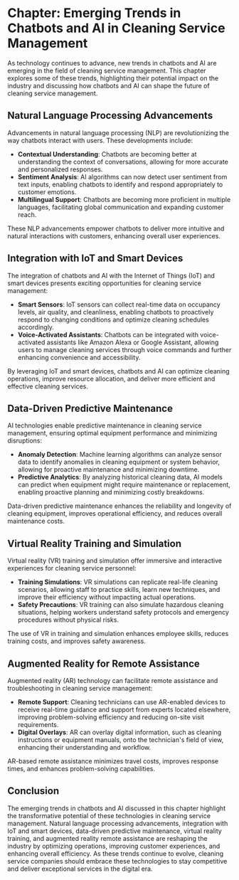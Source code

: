 Chapter: Emerging Trends in Chatbots and AI in Cleaning Service Management
==========================================================================

As technology continues to advance, new trends in chatbots and AI are emerging in the field of cleaning service management. This chapter explores some of these trends, highlighting their potential impact on the industry and discussing how chatbots and AI can shape the future of cleaning service management.

Natural Language Processing Advancements
----------------------------------------

Advancements in natural language processing (NLP) are revolutionizing the way chatbots interact with users. These developments include:

* **Contextual Understanding**: Chatbots are becoming better at understanding the context of conversations, allowing for more accurate and personalized responses.
* **Sentiment Analysis**: AI algorithms can now detect user sentiment from text inputs, enabling chatbots to identify and respond appropriately to customer emotions.
* **Multilingual Support**: Chatbots are becoming more proficient in multiple languages, facilitating global communication and expanding customer reach.

These NLP advancements empower chatbots to deliver more intuitive and natural interactions with customers, enhancing overall user experiences.

Integration with IoT and Smart Devices
--------------------------------------

The integration of chatbots and AI with the Internet of Things (IoT) and smart devices presents exciting opportunities for cleaning service management:

* **Smart Sensors**: IoT sensors can collect real-time data on occupancy levels, air quality, and cleanliness, enabling chatbots to proactively respond to changing conditions and optimize cleaning schedules accordingly.
* **Voice-Activated Assistants**: Chatbots can be integrated with voice-activated assistants like Amazon Alexa or Google Assistant, allowing users to manage cleaning services through voice commands and further enhancing convenience and accessibility.

By leveraging IoT and smart devices, chatbots and AI can optimize cleaning operations, improve resource allocation, and deliver more efficient and effective cleaning services.

Data-Driven Predictive Maintenance
----------------------------------

AI technologies enable predictive maintenance in cleaning service management, ensuring optimal equipment performance and minimizing disruptions:

* **Anomaly Detection**: Machine learning algorithms can analyze sensor data to identify anomalies in cleaning equipment or system behavior, allowing for proactive maintenance and minimizing downtime.
* **Predictive Analytics**: By analyzing historical cleaning data, AI models can predict when equipment might require maintenance or replacement, enabling proactive planning and minimizing costly breakdowns.

Data-driven predictive maintenance enhances the reliability and longevity of cleaning equipment, improves operational efficiency, and reduces overall maintenance costs.

Virtual Reality Training and Simulation
---------------------------------------

Virtual reality (VR) training and simulation offer immersive and interactive experiences for cleaning service personnel:

* **Training Simulations**: VR simulations can replicate real-life cleaning scenarios, allowing staff to practice skills, learn new techniques, and improve their efficiency without impacting actual operations.
* **Safety Precautions**: VR training can also simulate hazardous cleaning situations, helping workers understand safety protocols and emergency procedures without physical risks.

The use of VR in training and simulation enhances employee skills, reduces training costs, and improves safety awareness.

Augmented Reality for Remote Assistance
---------------------------------------

Augmented reality (AR) technology can facilitate remote assistance and troubleshooting in cleaning service management:

* **Remote Support**: Cleaning technicians can use AR-enabled devices to receive real-time guidance and support from experts located elsewhere, improving problem-solving efficiency and reducing on-site visit requirements.
* **Digital Overlays**: AR can overlay digital information, such as cleaning instructions or equipment manuals, onto the technician's field of view, enhancing their understanding and workflow.

AR-based remote assistance minimizes travel costs, improves response times, and enhances problem-solving capabilities.

Conclusion
----------

The emerging trends in chatbots and AI discussed in this chapter highlight the transformative potential of these technologies in cleaning service management. Natural language processing advancements, integration with IoT and smart devices, data-driven predictive maintenance, virtual reality training, and augmented reality remote assistance are reshaping the industry by optimizing operations, improving customer experiences, and enhancing overall efficiency. As these trends continue to evolve, cleaning service companies should embrace these technologies to stay competitive and deliver exceptional services in the digital era.

